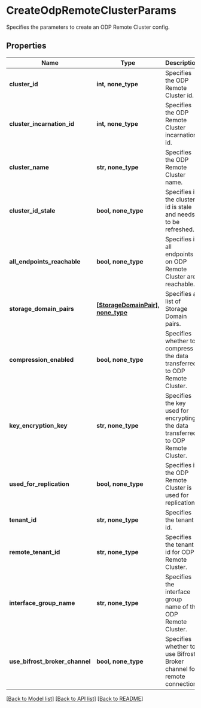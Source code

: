# CreateOdpRemoteClusterParams

Specifies the parameters to create an ODP Remote Cluster config.

## Properties
Name | Type | Description | Notes
------------ | ------------- | ------------- | -------------
**cluster_id** | **int, none_type** | Specifies the ODP Remote Cluster id. | 
**cluster_incarnation_id** | **int, none_type** | Specifies the ODP Remote Cluster incarnation id. | 
**cluster_name** | **str, none_type** | Specifies the ODP Remote Cluster name. | 
**cluster_id_stale** | **bool, none_type** | Specifies if the cluster id is stale and needs to be refreshed. | [optional] 
**all_endpoints_reachable** | **bool, none_type** | Specifies if all endpoints on ODP Remote Cluster are reachable. | [optional] 
**storage_domain_pairs** | [**[StorageDomainPair], none_type**](StorageDomainPair.md) | Specifies a list of Storage Domain pairs. | [optional] 
**compression_enabled** | **bool, none_type** | Specifies whether to compress the data transferred to ODP Remote Cluster. | [optional] 
**key_encryption_key** | **str, none_type** | Specifies the key used for encrypting the data transferred to ODP Remote Cluster. | [optional] 
**used_for_replication** | **bool, none_type** | Specifies if the ODP Remote Cluster is used for replication. | [optional] 
**tenant_id** | **str, none_type** | Specifies the tenant id. | [optional] 
**remote_tenant_id** | **str, none_type** | Specifies the tenant id for ODP Remote Cluster. | [optional] 
**interface_group_name** | **str, none_type** | Specifies the interface group name of the ODP Remote Cluster. | [optional] 
**use_bifrost_broker_channel** | **bool, none_type** | Specifies whether to use Bifrost Broker channel for remote connection. | [optional] 

[[Back to Model list]](../README.md#documentation-for-models) [[Back to API list]](../README.md#documentation-for-api-endpoints) [[Back to README]](../README.md)


